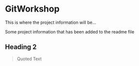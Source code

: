 # GitWorkshop


This is where the project information will be...

Some project information that has been added to the readme file

## Heading 2

>Quoted Text